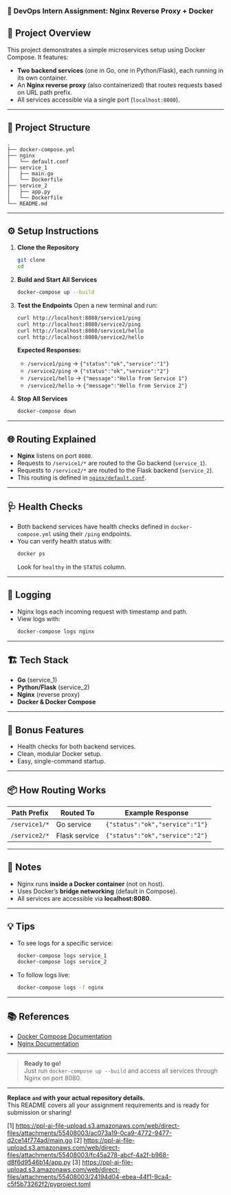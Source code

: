 ### 🧪 **DevOps Intern Assignment: Nginx Reverse Proxy + Docker**

## 🚀 Project Overview

This project demonstrates a simple microservices setup using Docker Compose. It features:

- **Two backend services** (one in Go, one in Python/Flask), each running in its own container.
- An **Nginx reverse proxy** (also containerized) that routes requests based on URL path prefix.
- All services accessible via a single port (`localhost:8080`).

---

## 📁 Project Structure

```
.
├── docker-compose.yml
├── nginx
│   └── default.conf
├── service_1
│   ├── main.go
│   └── Dockerfile
├── service_2
│   ├── app.py
│   └── Dockerfile
└── README.md
```

---

## ⚙️ Setup Instructions

1. **Clone the Repository**
   ```bash
   git clone 
   cd 
   ```

2. **Build and Start All Services**
   ```bash
   docker-compose up --build
   ```

3. **Test the Endpoints**
   Open a new terminal and run:
   ```bash
   curl http://localhost:8080/service1/ping
   curl http://localhost:8080/service2/ping
   curl http://localhost:8080/service1/hello
   curl http://localhost:8080/service2/hello
   ```

   **Expected Responses:**
   - `/service1/ping` → `{"status":"ok","service":"1"}`
   - `/service2/ping` → `{"status":"ok","service":"2"}`
   - `/service1/hello` → `{"message":"Hello from Service 1"}`
   - `/service2/hello` → `{"message":"Hello from Service 2"}`

4. **Stop All Services**
   ```bash
   docker-compose down
   ```

---

## 🌐 Routing Explained

- **Nginx** listens on port `8080`.
- Requests to `/service1/*` are routed to the Go backend (`service_1`).
- Requests to `/service2/*` are routed to the Flask backend (`service_2`).
- This routing is defined in [`nginx/default.conf`](nginx/default.conf).

---

## 🩺 Health Checks

- Both backend services have health checks defined in `docker-compose.yml` using their `/ping` endpoints.
- You can verify health status with:
  ```bash
  docker ps
  ```
  Look for `healthy` in the `STATUS` column.

---

## 📜 Logging

- Nginx logs each incoming request with timestamp and path.
- View logs with:
  ```bash
  docker-compose logs nginx
  ```

---

## 🏗️ Tech Stack

- **Go** (service_1)
- **Python/Flask** (service_2)
- **Nginx** (reverse proxy)
- **Docker & Docker Compose**

---

## 🏅 Bonus Features

- Health checks for both backend services.
- Clean, modular Docker setup.
- Easy, single-command startup.

---

## 📦 How Routing Works

| Path Prefix    | Routed To      | Example Response                        |
|----------------|---------------|-----------------------------------------|
| `/service1/*`  | Go service    | `{"status":"ok","service":"1"}`         |
| `/service2/*`  | Flask service | `{"status":"ok","service":"2"}`         |

---

## 📝 Notes

- Nginx runs **inside a Docker container** (not on host).
- Uses Docker’s **bridge networking** (default in Compose).
- All services are accessible via **localhost:8080**.

---

## 💡 Tips

- To see logs for a specific service:
  ```bash
  docker-compose logs service_1
  docker-compose logs service_2
  ```
- To follow logs live:
  ```bash
  docker-compose logs -f nginx
  ```

---

## 📚 References

- [Docker Compose Documentation](https://docs.docker.com/compose/)
- [Nginx Documentation](https://nginx.org/en/docs/)

---

> **Ready to go!**  
> Just run `docker-compose up --build` and access all services through Nginx on port 8080.

---

**Replace `` and `` with your actual repository details.**  
This README covers all your assignment requirements and is ready for submission or sharing!

[1] https://ppl-ai-file-upload.s3.amazonaws.com/web/direct-files/attachments/55408003/ac073a19-0ca9-4772-9477-d2ce14f774ad/main.go
[2] https://ppl-ai-file-upload.s3.amazonaws.com/web/direct-files/attachments/55408003/fc45a278-abcf-4a2f-b968-d8f6d9546b14/app.py
[3] https://ppl-ai-file-upload.s3.amazonaws.com/web/direct-files/attachments/55408003/24194d04-ebea-44f1-9ca4-c5f5b73262f2/pyproject.toml
